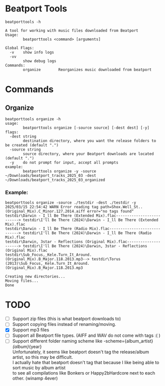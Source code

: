# Beatport Tools

```shell
beatporttools -h

A tool for working with music files downloaded from Beatport
Usage:
        beatporttools <command> [arguments]

Global Flags:
  -v    show info logs
  -vv
        show debug logs
Commands:
        organize        Reorganizes music downloaded from beatport

```

# Commands

## Organize

```shell
beatporttools organize -h
usage:
        beatporttools organize [-source source] [-dest dest] [-y]
flags:
  -dest string
        destination directory, where you want the release folders to be created (default ".")
  -source string
        source directory, where your Beatport downloads are located (default ".")
  -y    do not prompt for input, accept all prompts
example:
        beatporttools organize -y -source ~/Downloads/beatport_tracks_2025_03 -dest ~/Downloads/beatport_tracks_2025_03_organized
```

### Example:
```shell
beatporttools organize -source ./testdir -dest ./testdir -y
2025/03/15 22:54:42 WARN Error reading tag path=Shox.Well_St..(Original_Mix).C_Minor.127.2014.aiff error="no tags found"
testdir\Darwin - I_ll Be There (Extended Mix).flac--------------------------> testdir\I'll Be There (2024)\Darwin - I_ll Be There (Extended Mix).flac
testdir\Darwin - I_ll Be There (Radio Mix).flac-----------------------------> testdir\I'll Be There (2024)\Darwin - I_ll Be There (Radio Mix).flac
testdir\Darwin, 3star - Reflections (Original Mix).flac---------------------> testdir\I'll Be There (2024)\Darwin, 3star - Reflections (Original Mix).flac
testdir\Sub_Focus,_Kele.Turn_It_Around.(Original_Mix).B_Major.118.2013.mp3--> testdir\Torus (2013)\Sub_Focus,_Kele.Turn_It_Around.(Original_Mix).B_Major.118.2013.mp3

Creating new directories...
Moving files...
Done

```


# TODO
- [ ] Support zip files (this is what beatport downloads to)
- [ ] Support copying files instead of renaming/moving.
- [x] Support mp3 files
- [ ] Support all Beatport file types. (AIFF and WAV do not come with tags :( )
- [ ] Support different folder naming scheme like -scheme={album_artist}_{album}_{year}  
	Unfortunately, it seems like beatport doesn't tag the release/album artist, so this may be difficult.  
    I actually hate that beatport doesn't tag that because I like being able to sort music by album artist  
    to see all compilations like Bonkers or Happy2bHardcore next to each other. (winamp 4ever)